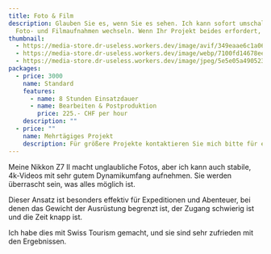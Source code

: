 ```yaml
---
title: Foto & Film
description: Glauben Sie es, wenn Sie es sehen. Ich kann sofort umschalten zwischen
  Foto- und Filmaufnahmen wechseln. Wenn Ihr Projekt beides erfordert, kann ich es tun.
thumbnail:
  - https://media-store.dr-useless.workers.dev/image/avif/349eaae6c1a06cb4b88fc27fc87db4bd1e44b67ccae17ea1ee8a146bf6c5a6ab
  - https://media-store.dr-useless.workers.dev/image/webp/7100fd14678ee00a2af1a564e7730a402ece7e81976706a98711741a0f936bd9
  - https://media-store.dr-useless.workers.dev/image/jpeg/5e5e05a490523d8ee30182322b77e8d77ce2389f81ef8779b8fba13baa01aec4
packages:
  - price: 3000
    name: Standard
    features:
      - name: 8 Stunden Einsatzdauer
      - name: Bearbeiten & Postproduktion
        price: 225.- CHF per hour
    description: ""
  - price: ""
    name: Mehrtägiges Projekt
    description: Für größere Projekte kontaktieren Sie mich bitte für ein Angebot.
---
```

Meine Nikkon Z7 II macht unglaubliche Fotos, aber ich kann auch stabile, 4k-Videos mit sehr gutem Dynamikumfang aufnehmen. Sie werden überrascht sein, was alles möglich ist.

Dieser Ansatz ist besonders effektiv für Expeditionen und Abenteuer, bei denen das Gewicht der Ausrüstung begrenzt ist, der Zugang schwierig ist und die Zeit knapp ist.

Ich habe dies mit Swiss Tourism gemacht, und sie sind sehr zufrieden mit den Ergebnissen.